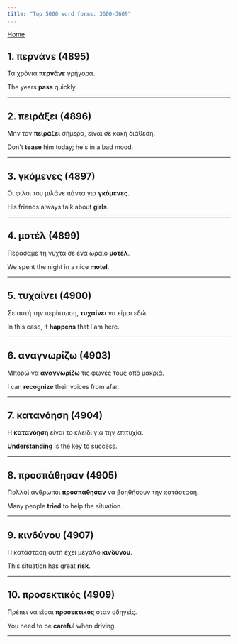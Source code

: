 ```yaml
---
title: "Top 5000 word forms: 3600-3609"
...
```


[Home](./) 

## 1. περνάνε (4895)

Τα χρόνια **περνάνε** γρήγορα.

The years **pass** quickly.

---

## 2. πειράξει (4896)

Μην τον **πειράξει** σήμερα, είναι σε κακή διάθεση.  

Don't **tease** him today; he's in a bad mood.

---

## 3. γκόμενες (4897)

Οι φίλοι του μιλάνε πάντα για **γκόμενες**.  

His friends always talk about **girls**.

---

## 4. μοτέλ (4899)

Περάσαμε τη νύχτα σε ένα ωραίο **μοτέλ**.  

We spent the night in a nice **motel**.

---

## 5. τυχαίνει (4900)

Σε αυτή την περίπτωση, **τυχαίνει** να είμαι εδώ.

In this case, it **happens** that I am here.

---

## 6. αναγνωρίζω (4903)

Μπορώ να **αναγνωρίζω** τις φωνές τους από μακριά.  

I can **recognize** their voices from afar.

---

## 7. κατανόηση (4904)

Η **κατανόηση** είναι το κλειδί για την επιτυχία.

**Understanding** is the key to success.

---

## 8. προσπάθησαν (4905)

Πολλοί άνθρωποι **προσπάθησαν** να βοηθήσουν την κατάσταση.

Many people **tried** to help the situation.

---

## 9. κινδύνου (4907)

Η κατάσταση αυτή έχει μεγάλο **κινδύνου**.  

This situation has great **risk**.

---

## 10. προσεκτικός (4909)

Πρέπει να είσαι **προσεκτικός** όταν οδηγείς.

You need to be **careful** when driving.

---

